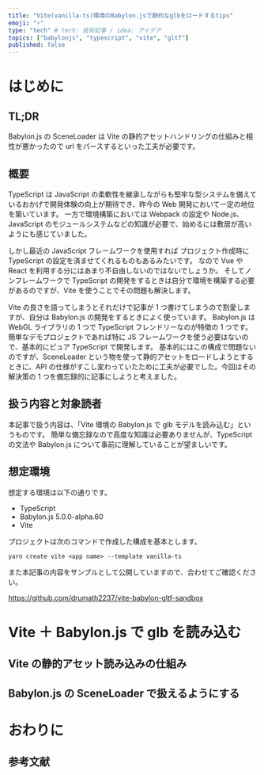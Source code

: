 ```yaml
---
title: "Vite(vanilla-ts)環境のBabylon.jsで静的なglbをロードするtips"
emoji: "⚡"
type: "tech" # tech: 技術記事 / idea: アイデア
topics: ["babylonjs", "typescript", "vite", "gltf"]
published: false
---
```


# はじめに

## TL;DR

Babylon.js の SceneLoader は
Vite の静的アセットハンドリングの仕組みと相性が悪かったので
url をパースするといった工夫が必要です。

## 概要

TypeScript は JavaScript の柔軟性を継承しながらも堅牢な型システムを備えているおかげで開発体験の向上が期待でき、昨今の Web 開発において一定の地位を築いています。
一方で環境構築においては Webpack の設定や Node.js、JavaScript のモジュールシステムなどの知識が必要で、始めるには敷居が高いようにも感じていました。

しかし最近の JavaScript フレームワークを使用すれば
プロジェクト作成時に TypeScript の設定を済ませてくれるものもあるみたいです。
なので Vue や React を利用する分にはあまり不自由しないのではないでしょうか。
そしてノンフレームワークで TypeScript の開発をするときは自分で環境を構築する必要があるのですが、Vite を使うことでその問題も解決します。

Vite の良さを語ってしまうとそれだけで記事が 1 つ書けてしまうので割愛しますが、自分は Babylon.js の開発をするときによく使っています。
Babylon.js は WebGL ライブラリの 1 つで TypeScript フレンドリーなのが特徴の 1 つです。簡単なデモプロジェクトであれば特に JS フレームワークを使う必要はないので、基本的にピュア TypeScript で開発します。
基本的にはこの構成で問題ないのですが、SceneLoader という物を使って静的アセットをロードしようとするときに、API の仕様がすこし変わっていたために工夫が必要でした。今回はその解決策の 1 つを備忘録的に記事にしようと考えました。

## 扱う内容と対象読者

本記事で扱う内容は、「Vite 環境の Babylon.js で glb モデルを読み込む」というものです。
簡単な備忘録なので高度な知識は必要ありませんが、TypeScript の文法や Babylon.js について事前に理解していることが望ましいです。

## 想定環境

想定する環境は以下の通りです。

- TypeScript
- Babylon.js 5.0.0-alpha.60
- Vite

プロジェクトは次のコマンドで作成した構成を基本とします。

```
yarn create vite <app name> --template vanilla-ts
```

また本記事の内容をサンプルとして公開していますので、合わせてご確認ください。

https://github.com/drumath2237/vite-babylon-gltf-sandbox

# Vite ＋ Babylon.js で glb を読み込む

## Vite の静的アセット読み込みの仕組み

## Babylon.js の SceneLoader で扱えるようにする

# おわりに

## 参考文献
